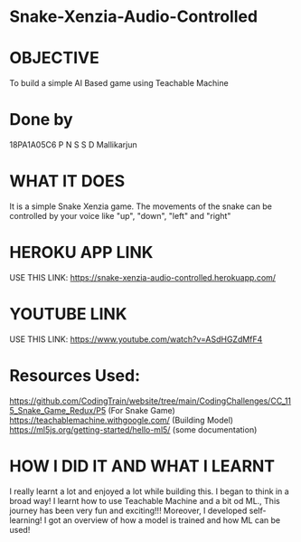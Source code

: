 # Snake-Xenzia-Audio-Controlled

# OBJECTIVE
To build a simple AI Based game using Teachable Machine
# Done by
18PA1A05C6 P N S S D Mallikarjun

# WHAT IT DOES

It is a simple Snake Xenzia game. The movements of the snake can be controlled by your voice like "up", "down", "left" and "right"

# HEROKU APP LINK
USE THIS LINK: https://snake-xenzia-audio-controlled.herokuapp.com/

# YOUTUBE LINK
USE THIS LINK: https://www.youtube.com/watch?v=ASdHGZdMfF4


# Resources Used:
https://github.com/CodingTrain/website/tree/main/CodingChallenges/CC_115_Snake_Game_Redux/P5 (For Snake Game) <br />
https://teachablemachine.withgoogle.com/ (Building Model) <br />
https://ml5js.org/getting-started/hello-ml5/ (some documentation) <br />

# HOW I DID IT AND WHAT I LEARNT
I really learnt a lot and enjoyed a lot while building this. I began to think in a broad way! I learnt how  to use Teachable Machine and a bit od ML., This journey has been very fun and exciting!!! Moreover, I developed self-learning!
I got an overview of how a model is trained and how ML can be used!

